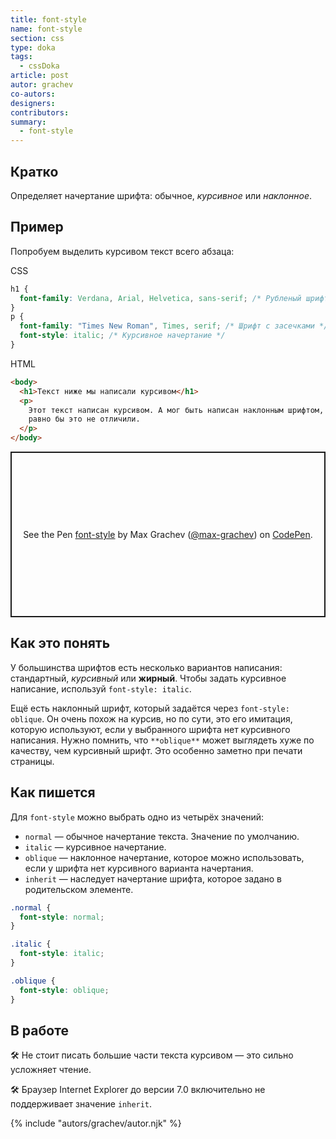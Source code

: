 ```yaml
---
title: font-style
name: font-style
section: css
type: doka
tags:
  - cssDoka
article: post
autor: grachev
co-autors:
designers:
contributors:
summary:
  - font-style
---
```


## Кратко

Определяет начертание шрифта: обычное, _курсивное_ или _наклонное_.

## Пример

Попробуем выделить курсивом текст всего абзаца:

CSS

```css
h1 {
  font-family: Verdana, Arial, Helvetica, sans-serif; /* Рубленый шрифт заголовка */
}
p {
  font-family: "Times New Roman", Times, serif; /* Шрифт с засечками */
  font-style: italic; /* Курсивное начертание */
}
```

HTML

```html
<body>
  <h1>Текст ниже мы написали курсивом</h1>
  <p>
    Этот текст написан курсивом. А мог быть написан наклонным шрифтом, но вы всё
    равно бы это не отличили.
  </p>
</body>
```

<p class="codepen" data-height="265" data-theme-id="light" data-default-tab="html,result" data-user="max-grachev" data-slug-hash="BbvJMy" style="height: 265px; box-sizing: border-box; display: flex; align-items: center; justify-content: center; border: 2px solid; margin: 1em 0; padding: 1em;" data-pen-title="font-style">
  <span>See the Pen <a href="https://codepen.io/max-grachev/pen/BbvJMy">
  font-style</a> by Max Grachev (<a href="https://codepen.io/max-grachev">@max-grachev</a>)
  on <a href="https://codepen.io">CodePen</a>.</span>
</p>
<script async src="https://static.codepen.io/assets/embed/ei.js"></script>

## Как это понять

У большинства шрифтов есть несколько вариантов написания: стандартный, _курсивный_ или **жирный**. Чтобы задать курсивное написание, используй `font-style: italic`.

Ещё есть наклонный шрифт, который задаётся через `font-style: oblique`. Он очень похож на курсив, но по сути, это его имитация, которую используют, если у выбранного шрифта нет курсивного написания. Нужно помнить, что `**oblique**` может выглядеть хуже по качеству, чем курсивный шрифт. Это особенно заметно при печати страницы.

## Как пишется

Для `font-style` можно выбрать одно из четырёх значений:

- `normal` — обычное начертание текста. Значение по умолчанию.
- `italic` — курсивное начертание.
- `oblique` — наклонное начертание, которое можно использовать, если у шрифта нет курсивного варианта начертания.
- `inherit` — наследует начертание шрифта, которое задано в родительском элементе.

```css
.normal {
  font-style: normal;
}

.italic {
  font-style: italic;
}

.oblique {
  font-style: oblique;
}
```

## В работе

🛠 Не стоит писать большие части текста курсивом — это сильно усложняет чтение.

🛠 Браузер Internet Explorer до версии 7.0 включительно не поддерживает значение `inherit`.

{% include "autors/grachev/autor.njk" %}
